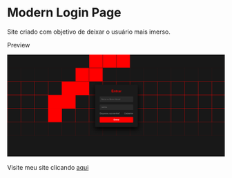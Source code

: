 # Modern Login Page

Site criado com objetivo de deixar o usuário mais imerso.

Preview

![](./image/site-image.png)

<p>Visite meu site clicando <a href="https://artemiz-tk.github.io/ModernLoginPage/" target="_blank" title="Modern Login Page">aqui</a></p>